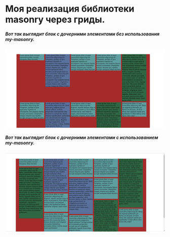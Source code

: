 # Моя реализация библиотеки masonry через гриды.

##### Вот так выглядит блок с дочерними элементами без использования my-masonry.
![расположение элементов без кода](/img/notmasonry.PNG?raw=true)

##### Вот так выглядит блок с дочерними элементами с использованием my-masonry.
![расположение элементов с кодом](/img/masonry.PNG?raw=true)